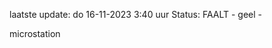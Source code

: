 laatste update: 
do 16-11-2023  3:40   uur 
Status: FAALT - geel - 
<div class="service Y">microstation</div>